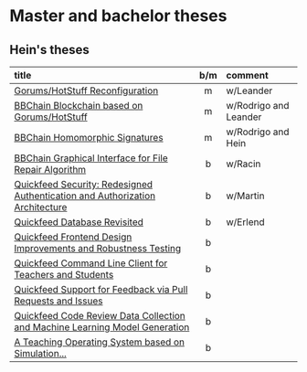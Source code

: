# Master and bachelor theses

## Hein's theses

| title                                                                                                       | b/m | comment               |
|:------------------------------------------------------------------------------------------------------------|:---:|:----------------------|
| [Gorums/HotStuff Reconfiguration](gorums-hotstuff-reconfig.md)                                              |  m  | w/Leander             |
| [BBChain Blockchain based on Gorums/HotStuff](bbchain-block.md)                                             |  m  | w/Rodrigo and Leander |
| [BBChain Homomorphic Signatures](homomorphic-signatures.md)                                                 |  m  | w/Rodrigo and Hein    |
| [BBChain Graphical Interface for File Repair Algorithm](bbchain-file-repair.md)                             |  b  | w/Racin               |
| [Quickfeed Security: Redesigned Authentication and Authorization Architecture](quickfeed-auth.md)           |  b  | w/Martin              |
| [Quickfeed Database Revisited](quickfeed-db.md)                                                             |  b  | w/Erlend              |
| [Quickfeed Frontend Design Improvements and Robustness Testing](quickfeed-ui-testing.md)                    |  b  |                       |
| [Quickfeed Command Line Client for Teachers and Students](quickfeed-cli.md)                                 |  b  |                       |
| [Quickfeed Support for Feedback via Pull Requests and Issues](quickfeed-pr-feedback.md)                     |  b  |                       |
| [Quickfeed Code Review Data Collection and Machine Learning Model Generation](quickfeed-codereview-data.md) |  b  |                       |
| [A Teaching Operating System based on Simulation...](teaching-os.md)                                        |  b  |                       |
